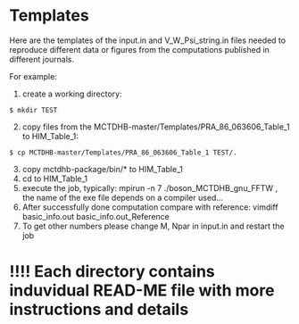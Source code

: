 #  Templates
Here are the templates of the input.in and V_W_Psi_string.in files needed to reproduce different data or figures 
from the computations published in different journals. 

For example:
1) create a working directory:  
```
$ mkdir TEST 
```
2) copy files from the MCTDHB-master/Templates/PRA_86_063606_Table_1 to HIM_Table_1:
``` 
$ cp MCTDHB-master/Templates/PRA_86_063606_Table_1 TEST/. 
```


3) copy mctdhb-package/bin/* to HIM_Table_1
4) cd to HIM_Table_1 
5) execute the job, typically: mpirun -n 7  ./boson_MCTDHB_gnu_FFTW , the name of the exe file depends on a compiler used...
6) After successfully done computation compare with reference: vimdiff basic_info.out basic_info.out_Reference
7) To get other numbers please change M, Npar in input.in  and restart the job


#            !!!!  Each directory contains induvidual READ-ME file with more instructions and details
